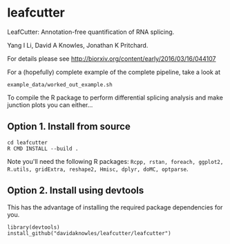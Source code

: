 # leafcutter
LeafCutter: Annotation-free quantification of RNA splicing. 

Yang I Li, David A Knowles, Jonathan K Pritchard. 

For details please see
http://biorxiv.org/content/early/2016/03/16/044107

For a (hopefully) complete example of the complete pipeline, take a look at
```
example_data/worked_out_example.sh
```

To compile the R package to perform differential splicing analysis and make junction plots you can either...

## Option 1. Install from source
```
cd leafcutter
R CMD INSTALL --build .
```
Note you'll need the following R packages: `Rcpp, rstan, foreach, ggplot2, R.utils, gridExtra, reshape2, Hmisc, dplyr, doMC, optparse`. 

## Option 2. Install using devtools

This has the advantage of installing the required package dependencies for you. 
```
library(devtools)
install_github("davidaknowles/leafcutter/leafcutter")
```
